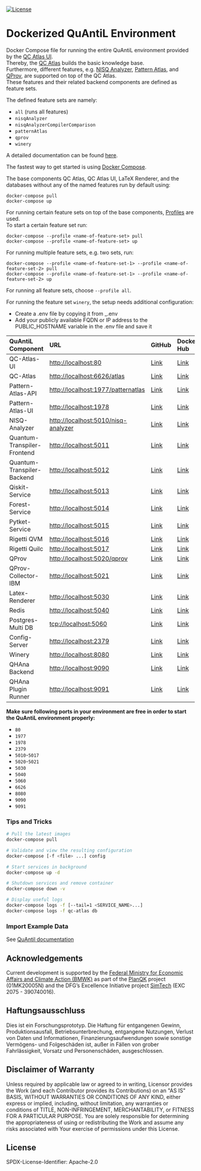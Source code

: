 [![License](https://img.shields.io/badge/License-Apache%202.0-blue.svg)](https://opensource.org/licenses/Apache-2.0)

# Dockerized QuAntiL Environment

Docker Compose file for running the entire QuAntiL environment provided by the [QC Atlas UI](https://github.com/UST-QuAntiL/qc-atlas-ui).  
Thereby, the [QC Atlas](https://github.com/UST-QuAntiL/qc-atlas) builds the basic knowledge base.  
Furthermore, different features, e.g. [NISQ Analyzer](https://github.com/UST-QuAntiL/nisq-analyzer), [Pattern Atlas](https://github.com/PatternAtlas/pattern-atlas-api), and [QProv](https://github.com/UST-QuAntiL/qprov), are supported on top of the QC Atlas.  
These features and their related backend components are defined as feature sets.  

The defined feature sets are namely:  
- `all` (runs all features)
- `nisqAnalyzer`
- `nisqAnalyzerCompilerComparison`
- `patternAtlas`
- `qprov`
- `winery`

A detailed documentation can be found [here](https://quantil.readthedocs.io/en/latest/).  

The fastest way to get started is using [Docker Compose](https://docs.docker.com/compose/).  

The base components QC Atlas, QC Atlas UI, LaTeX Renderer, and the databases without any of the named features run by default using:
  ```shell
  docker-compose pull
  docker-compose up
  ```
For running certain feature sets on top of the base components, [Profiles](https://docs.docker.com/compose/profiles/) are used.  
To start a certain feature set run:
  ```shell
  docker-compose --profile <name-of-feature-set> pull
  docker-compose --profile <name-of-feature-set> up
  ```

For running multiple feature sets, e.g. two sets, run:
  ```shell
  docker-compose --profile <name-of-feature-set-1> --profile <name-of-feature-set-2> pull
  docker-compose --profile <name-of-feature-set-1> --profile <name-of-feature-set-2> up
  ```

For running all feature sets, choose `--profile all`.

For running the feature set `winery`, the setup needs additional configuration:
- Create a .env file by copying it from _.env
- Add your publicly available FQDN or IP address to the PUBLIC_HOSTNAME variable in the .env file and save it


| QuAntiL Component           | URL                                   | GitHub                                                    | Docker Hub                                                             |
|:----------------------------|:--------------------------------------|:----------------------------------------------------------|:-----------------------------------------------------------------------|
| QC-Atlas-UI                 | <http://localhost:80>                 | [Link](https://github.com/UST-QuAntiL/qc-atlas-ui)        | [Link](https://hub.docker.com/r/planqk/qc-atlas-ui)                    |
| QC-Atlas                    | <http://localhost:6626/atlas>         | [Link](https://github.com/UST-QuAntiL/qc-atlas)           | [Link](https://hub.docker.com/r/planqk/atlas)                          |
| Pattern-Atlas-API           | <http://localhost:1977/patternatlas>  | [Link](https://github.com/PatternAtlas/pattern-atlas-api) | [Link](https://hub.docker.com/r/patternatlas/pattern-atlas-api)        |
| Pattern-Atlas-UI            | <http://localhost:1978>               | [Link](https://github.com/PatternAtlas/pattern-atlas-ui)  | [Link](https://hub.docker.com/r/patternatlas/pattern-atlas-ui)         |
| NISQ-Analyzer               | <http://localhost:5010/nisq-analyzer> | [Link](https://github.com/UST-QuAntiL/nisq-analyzer)      | [Link](https://hub.docker.com/r/planqk/nisq-analyzer)                  |
| Quantum-Transpiler-Frontend | <http://localhost:5011>               | [Link](https://github.com/UST-QuAntiL/QuantumTranspiler)  | [Link](https://hub.docker.com/r/planqk/quantum-transpiler-frontend)    |
| Quantum-Transpiler-Backend  | <http://localhost:5012>               | [Link](https://github.com/UST-QuAntiL/QuantumTranspiler)  | [Link](https://hub.docker.com/r/planqk/quantum-transpiler-backend)     |
| Qiskit-Service              | <http://localhost:5013>               | [Link](https://github.com/UST-QuAntiL/qiskit-service)     | [Link](https://hub.docker.com/r/planqk/qiskit-service)                 |
| Forest-Service              | <http://localhost:5014>               | [Link](https://github.com/UST-QuAntiL/forest-service)     | [Link](https://hub.docker.com/r/planqk/forest-service)                 |
| Pytket-Service              | <http://localhost:5015>               | [Link](https://github.com/UST-QuAntiL/pytket-service)     | [Link](https://hub.docker.com/r/planqk/pytket-service)                 |
| Rigetti QVM                 | <http://localhost:5016>               | [Link](https://github.com/rigetti/qvm)                    | [Link](https://hub.docker.com/r/rigetti/qvm)                           |
| Rigetti Quilc               | <http://localhost:5017>               | [Link](https://github.com/rigetti/quilc)                  | [Link](https://hub.docker.com/r/rigetti/quilc)                         |
| QProv                       | <http://localhost:5020/qprov>         | [Link](https://github.com/UST-QuAntiL/qprov)              | [Link](https://hub.docker.com/r/planqk/qprov)                          |
| QProv-Collector-IBM         | <http://localhost:5021>               | [Link](https://github.com/UST-QuAntiL/qprov)              | [Link](https://hub.docker.com/r/planqk/qprov-collector)                |
| Latex-Renderer              | <http://localhost:5030>               | [Link](https://github.com/UST-QuAntiL/latex-renderer)     | [Link](https://hub.docker.com/repository/docker/planqk/latex-renderer) |
| Redis                       | <http://localhost:5040>               | [Link](https://github.com/redis/redis)                    | [Link](https://hub.docker.com/_/redis)                                 |
| Postgres-Multi DB           | <tcp://localhost:5060>                | [Link](https://github.com/lmm-git/docker-postgres-multi)  | [Link](https://hub.docker.com/r/lmmdock/postgres-multi)                |
| Config-Server               | <http://localhost:2379>               | [Link](https://github.com/etcd-io/etcd)                   | [Link](https://quay.io/repository/coreos/etcd)                         |
| Winery                      | <http://localhost:8080>               | [Link](https://github.com/eclipse/winery)                 | [Link](https://hub.docker.com/r/opentosca/winery)                      |
| QHAna Backend               |<http://localhost:9090>                | [Link](https://github.com/UST-QuAntiL/qhana-backend)      | [Link](https://github.com/UST-QuAntiL/qhana-backend/pkgs/container/qhana-backend) |
| QHAna Plugin Runner         |<http://localhost:9091>                | [Link](https://github.com/UST-QuAntiL/qhana-plugin-runner) | [Link](https://github.com/UST-QuAntiL/qhana-plugin-runner/pkgs/container/qhana-plugin-runner) |

**Make sure following ports in your environment are free in order to start the QuAntiL environment properly:**

* `80`
* `1977`
* `1978`
* `2379`
* `5010`-`5017`
* `5020`-`5021`
* `5030`
* `5040`
* `5060`
* `6626`
* `8080`
* `9090`
* `9091`


### Tips and Tricks

```bash
# Pull the latest images
docker-compose pull

# Validate and view the resulting configuration
docker-compose [-f <file> ...] config

# Start services in background
docker-compose up -d

# Shutdown services and remove container
docker-compose down -v

# Display useful logs
docker-compose logs -f [--tail=1 <SERVICE_NAME>...]
docker-compose logs -f qc-atlas db
```

### Import Example Data

See [QuAntil documentation](https://ust-quantil.github.io/quantil-docs/developer-guide/docker/)

## Acknowledgements

 Current development is supported by the [Federal Ministry for Economic Affairs and Climate Action (BMWK)] as part of the [PlanQK] project (01MK20005N) and the DFG’s Excellence Initiative project [SimTech] (EXC 2075 - 390740016).

 ## Haftungsausschluss

 Dies ist ein Forschungsprototyp.
 Die Haftung für entgangenen Gewinn, Produktionsausfall, Betriebsunterbrechung, entgangene Nutzungen, Verlust von Daten und Informationen, Finanzierungsaufwendungen sowie sonstige Vermögens- und Folgeschäden ist, außer in Fällen von grober Fahrlässigkeit, Vorsatz und Personenschäden, ausgeschlossen.

 ## Disclaimer of Warranty

 Unless required by applicable law or agreed to in writing, Licensor provides the Work (and each Contributor provides its Contributions) on an "AS IS" BASIS, WITHOUT WARRANTIES OR CONDITIONS OF ANY KIND, either express or implied, including, without limitation, any warranties or conditions of TITLE, NON-INFRINGEMENT, MERCHANTABILITY, or FITNESS FOR A PARTICULAR PURPOSE.
 You are solely responsible for determining the appropriateness of using or redistributing the Work and assume any risks associated with Your exercise of permissions under this License.

 ## License

 SPDX-License-Identifier: Apache-2.0

   [Federal Ministry for Economic Affairs and Climate Action (BMWK)]: https://www.bmwk.de/EN
   [PlanQK]: https://planqk.de
   [SimTech]: https://www.simtech.uni-stuttgart.de/
